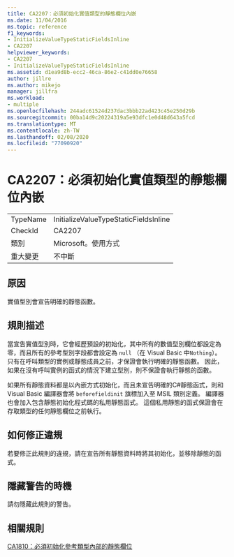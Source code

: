 ```yaml
---
title: CA2207：必須初始化實值類型的靜態欄位內嵌
ms.date: 11/04/2016
ms.topic: reference
f1_keywords:
- InitializeValueTypeStaticFieldsInline
- CA2207
helpviewer_keywords:
- CA2207
- InitializeValueTypeStaticFieldsInline
ms.assetid: d1ea9d8b-ecc2-46ca-86e2-c41dd0e76658
author: jillre
ms.author: mikejo
manager: jillfra
ms.workload:
- multiple
ms.openlocfilehash: 244adc61524d237dac3bbb22ad423c45e250d29b
ms.sourcegitcommit: 00ba14d9c20224319a5e93dfc1e0d48d643a5fcd
ms.translationtype: MT
ms.contentlocale: zh-TW
ms.lasthandoff: 02/08/2020
ms.locfileid: "77090920"
---
```

# <a name="ca2207-initialize-value-type-static-fields-inline"></a>CA2207：必須初始化實值類型的靜態欄位內嵌

|||
|-|-|
|TypeName|InitializeValueTypeStaticFieldsInline|
|CheckId|CA2207|
|類別|Microsoft。使用方式|
|重大變更|不中斷|

## <a name="cause"></a>原因
實值型別會宣告明確的靜態函數。

## <a name="rule-description"></a>規則描述
當宣告實值型別時，它會經歷預設的初始化，其中所有的數值型別欄位都設定為零，而且所有的參考型別字段都會設定為 `null` （在 Visual Basic 中`Nothing`）。 只有在呼叫類型的實例或靜態成員之前，才保證會執行明確的靜態函數。 因此，如果在沒有呼叫實例的函式的情況下建立型別，則不保證會執行靜態的函數。

如果所有靜態資料都是以內嵌方式初始化，而且未宣告明確的C#靜態函式，則和 Visual Basic 編譯器會將 `beforefieldinit` 旗標加入至 MSIL 類別定義。 編譯器也會加入包含靜態初始化程式碼的私用靜態函式。 這個私用靜態的函式保證會在存取類型的任何靜態欄位之前執行。

## <a name="how-to-fix-violations"></a>如何修正違規
若要修正此規則的違規，請在宣告所有靜態資料時將其初始化，並移除靜態的函式。

## <a name="when-to-suppress-warnings"></a>隱藏警告的時機
請勿隱藏此規則的警告。

## <a name="related-rules"></a>相關規則
[CA1810：必須初始化參考類型內部的靜態欄位](../code-quality/ca1810.md)
